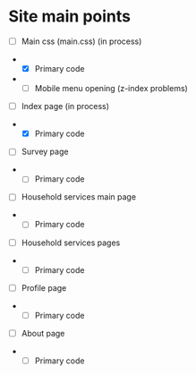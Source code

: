 # Site main points

- [ ] Main css (main.css) (in process)
- - [x] Primary code
- - [ ] Mobile menu opening (z-index problems)
- [ ] Index page (in process)
- - [x] Primary code
- [ ] Survey page
- - [ ] Primary code
- [ ] Household services main page
- - [ ] Primary code
- [ ] Household services pages
- - [ ] Primary code
- [ ] Profile page
- - [ ] Primary code
- [ ] About page
- - [ ] Primary code